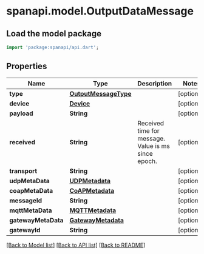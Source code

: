 # spanapi.model.OutputDataMessage

## Load the model package
```dart
import 'package:spanapi/api.dart';
```

## Properties
Name | Type | Description | Notes
------------ | ------------- | ------------- | -------------
**type** | [**OutputMessageType**](OutputMessageType.md) |  | [optional] 
**device** | [**Device**](Device.md) |  | [optional] 
**payload** | **String** |  | [optional] 
**received** | **String** | Received time for message. Value is ms since epoch. | [optional] 
**transport** | **String** |  | [optional] 
**udpMetaData** | [**UDPMetadata**](UDPMetadata.md) |  | [optional] 
**coapMetaData** | [**CoAPMetadata**](CoAPMetadata.md) |  | [optional] 
**messageId** | **String** |  | [optional] 
**mqttMetaData** | [**MQTTMetadata**](MQTTMetadata.md) |  | [optional] 
**gatewayMetaData** | [**GatewayMetadata**](GatewayMetadata.md) |  | [optional] 
**gatewayId** | **String** |  | [optional] 

[[Back to Model list]](../README.md#documentation-for-models) [[Back to API list]](../README.md#documentation-for-api-endpoints) [[Back to README]](../README.md)



